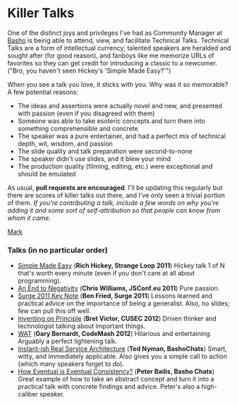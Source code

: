 # Killer Talks 

One of the distinct joys and privileges I've had as Community Manager at [Basho](http://basho.com) is being able to attend, view, and facilitate Technical Talks. Technical Talks are a form of intellectual currency; talented speakers are heralded and sought after (for good reason), and fanboys like me memorize URLs of favorites so they can get credit for introducing a classic to a newcomer. ("Bro, you haven't seen Hickey's 'Simple Made Easy?'")

When you see a talk you love, it sticks with you. Why was it so memorable? A few potential reasons:

* The ideas and assertions were actually novel and new, and presented with passion (even if you disagreed with them)
* Someone was able to take esoteric concepts and turn them into something comprehensible and concrete
* The speaker was a pure entertainer, and had a perfect mix of technical depth, wit, wisdom, and passion
* The slide quality and talk preparation were second-to-none
* The speaker didn't use slides, and it blew your mind
* The production quality (filming, editing, etc.) were exceptional and should be emulated
 
As usual, **pull requests are encouraged**. I'll be updating this regularly but there are scores of killer talks out there, and I've only seen a trivial portion of them. *If you're contributing a talk, include a few words on why you're adding it and some sort of self-attribution so that people can know from whom it came.*	

[Mark](https://twitter.com/pharkmillups) 

### Talks (in no particular order)

* [Simple Made Easy](http://www.infoq.com/presentations/Simple-Made-Easy) (**Rich Hickey, Strange Loop 2011**) Hickey talk 1 of N that's worth every minute (even if you don't care at all about programming).
* [An End to Negativity](http://jsconf.eu/2011/an_end_to_negativity.html) (**Chris Williams, JSConf.eu 2011**) Pure passion. 
* [Surge 2011 Key Note](http://www.youtube.com/watch?v=gNhn-bNc96Y) (**Ben Fried, Surge 2011**) Lessons learned and practical advice on the importance of being a generalist. Also, no slides; few can pull this off well. 
* [Inventing on Principle](https://vimeo.com/36579366) (**Bret Victor, CUSEC 2012**) Driven thinker and technologist talking about important things. 
* [WAT](https://www.destroyallsoftware.com/talks/wat) (**Gary Bernardt, CodeMash 2012**) Hilarious and entertaining. Arguably a perfect lightening talk. 
* [Instant-ish Real Service Architecture](https://vimeo.com/37930578) (**Ted Nyman, BashoChats**) Smart, witty, and immediately applicable. Also gives you a simple call to action (which many speakers forget to do).
* [How Eventual is Eventual Consistency?](https://vimeo.com/37758648) (**Peter Bailis, Basho Chats**)  Great example of how to take an abstract concept and turn it into a practical talk with concrete findings and advice. Peter's also a high-caliber speaker.
